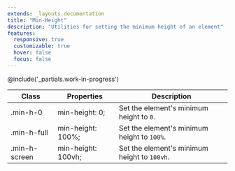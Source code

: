 ```yaml
---
extends: _layouts.documentation
title: "Min-Height"
description: "Utilities for setting the minimum height of an element"
features:
  responsive: true
  customizable: true
  hover: false
  focus: false
---
```


@include('_partials.work-in-progress')

<div class="border-t border-grey-lighter">
  <table class="w-full text-left table-collapse">
    <colgroup>
      <col class="w-1/5">
      <col class="w-1/3">
      <col>
    </colgroup>
    <thead>
      <tr>
        <th class="text-sm font-semibold text-grey-darker p-2 bg-grey-lightest">Class</th>
        <th class="text-sm font-semibold text-grey-darker p-2 bg-grey-lightest">Properties</th>
        <th class="text-sm font-semibold text-grey-darker p-2 bg-grey-lightest">Description</th>
      </tr>
    </thead>
    <tbody class="align-baseline">
      <tr>
        <td class="p-2 border-t border-smoke font-mono text-xs text-purple-dark">.min-h-0</td>
        <td class="p-2 border-t border-smoke font-mono text-xs text-blue-dark">min-height: 0;</td>
        <td class="p-2 border-t border-smoke text-sm text-grey-darker">Set the element's minimum height to <code>0</code>.</td>
      </tr>
      <tr>
        <td class="p-2 border-t border-smoke-light font-mono text-xs text-purple-dark">.min-h-full</td>
        <td class="p-2 border-t border-smoke-light font-mono text-xs text-blue-dark">min-height: 100%;</td>
        <td class="p-2 border-t border-smoke-light text-sm text-grey-darker">Set the element's minimum height to <code>100%</code>.</td>
        <tr>
          <td class="p-2 border-t border-smoke-light font-mono text-xs text-purple-dark">.min-h-screen</td>
          <td class="p-2 border-t border-smoke-light font-mono text-xs text-blue-dark">min-height: 100vh;</td>
          <td class="p-2 border-t border-smoke-light text-sm text-grey-darker">Set the element's minimum height to <code>100vh</code>.</td>
        </tr>
      </tr>
    </tbody>
  </table>
</div>
